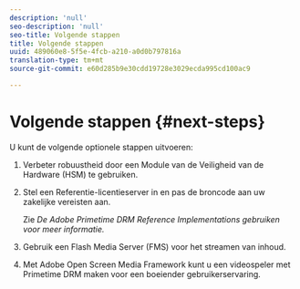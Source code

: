 ```yaml
---
description: 'null'
seo-description: 'null'
seo-title: Volgende stappen
title: Volgende stappen
uuid: 489060e8-5f5e-4fcb-a210-a0d0b797816a
translation-type: tm+mt
source-git-commit: e60d285b9e30cdd19728e3029ecda995cd100ac9

---
```



# Volgende stappen {#next-steps}

U kunt de volgende optionele stappen uitvoeren:
1. Verbeter robuustheid door een Module van de Veiligheid van de Hardware (HSM) te gebruiken.
1. Stel een Referentie-licentieserver in en pas de broncode aan uw zakelijke vereisten aan.

   Zie *De Adobe Primetime DRM Reference Implementations gebruiken voor meer informatie.*
1. Gebruik een Flash Media Server (FMS) voor het streamen van inhoud.
1. Met Adobe Open Screen Media Framework kunt u een videospeler met Primetime DRM maken voor een boeiender gebruikerservaring.
